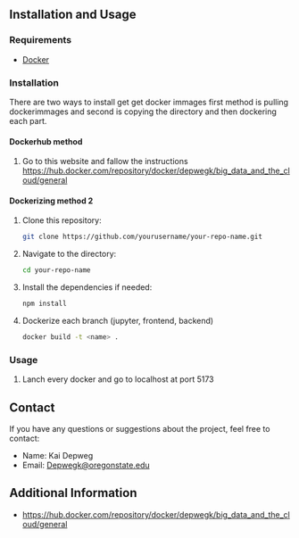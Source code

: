 ## Installation and Usage
### Requirements
- [Docker](https://www.docker.com/)

### Installation
There are two ways to install get get docker immages first method is pulling dockerimmages and second is copying the directory and then dockering each part.

#### Dockerhub method
1. Go to this website and fallow the instructions https://hub.docker.com/repository/docker/depwegk/big_data_and_the_cloud/general

#### Dockerizing method 2
1. Clone this repository:
    ```bash
    git clone https://github.com/yourusername/your-repo-name.git
    ```
2. Navigate to the directory:
    ```bash
    cd your-repo-name
    ```
3. Install the dependencies if needed:
    ```bash
    npm install
    ```
4. Dockerize each branch (jupyter, frontend, backend)
    ```bash
    docker build -t <name> .
    ```

### Usage
1. Lanch every docker and go to localhost at port 5173

## Contact
If you have any questions or suggestions about the project, feel free to contact:
- Name: Kai Depweg
- Email: Depwegk@oregonstate.edu

## Additional Information
- https://hub.docker.com/repository/docker/depwegk/big_data_and_the_cloud/general
